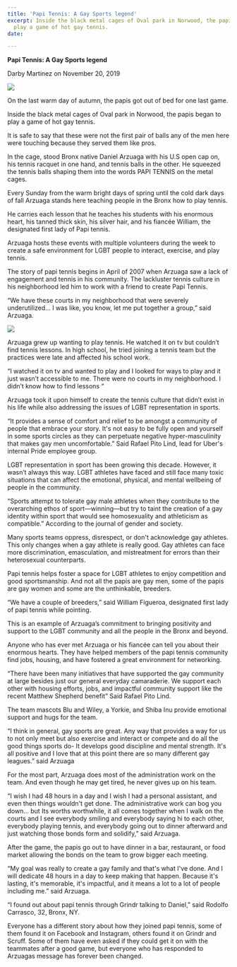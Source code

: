 ```yaml
---
title: 'Papi Tennis: A Gay Sports legend'
excerpt: Inside the black metal cages of Oval park in Norwood, the papis began to
  play a game of hot gay tennis.
date: 

---
```

**Papi Tennis: A Gay Sports legend**

Darby Martinez on November 20, 2019

![](/upload/64260498_10161992898150523_6144612605748051968_n.jpg)

On the last warm day of autumn, the papis got out of bed for one last game.

Inside the black metal cages of Oval park in Norwood, the papis began to play a game of hot gay tennis.

It is safe to say that these were not the first pair of balls any of the men here were touching because they served them like pros.

In the cage, stood Bronx native Daniel Arzuaga with his U.S open cap on, his tennis racquet in one hand, and tennis balls in the other. He squeezed the tennis balls shaping them into the words PAPI TENNIS on the metal cages.

Every Sunday from the warm bright days of spring until the cold dark days of fall Arzuaga stands here teaching people in the Bronx how to play tennis.

He carries each lesson that he teaches his students with his enormous heart, his tanned thick skin, his silver hair, and his fiancée William, the designated first lady of Papi tennis.

Arzuaga hosts these events with multiple volunteers during the week to create a safe environment for LGBT people to interact, exercise, and play tennis.

The story of papi tennis begins in April of 2007 when Arzuaga saw a lack of engagement and tennis in his community. The lackluster tennis culture in his neighborhood led him to work with a friend to create Papi Tennis.

“We have these courts in my neighborhood that were severely underutilized… I was like, you know, let me put together a group,” said Arzuaga.

![](/upload/398386217_fb_img_1569157909941_91803.jpg)

Arzuaga grew up wanting to play tennis. He watched it on tv but couldn’t find tennis lessons. In high school, he tried joining a tennis team but the practices were late and affected his school work.

“I watched it on tv and wanted to play and I looked for ways to play and it just wasn’t accessible to me. There were no courts in my neighborhood. I didn’t know how to find lessons “

Arzuaga took it upon himself to create the tennis culture that didn’t exist in his life while also addressing the issues of LGBT representation in sports.

“It provides a sense of comfort and relief to be amongst a community of people that embrace your story. It's not easy to be fully open and yourself in some sports circles as they can perpetuate negative hyper-masculinity that makes gay men uncomfortable.” Said Rafael Pito Lind, lead for Uber's internal Pride employee group.

LGBT representation in sport has been growing this decade. However, it wasn’t always this way. LGBT athletes have faced and still face many toxic situations that can affect the emotional, physical, and mental wellbeing of people in the community.

“Sports attempt to tolerate gay male athletes when they contribute to the overarching ethos of sport—winning—but try to taint the creation of a gay identity within sport that would see homosexuality and athleticism as compatible.” According to the journal of gender and society.

Many sports teams oppress, disrespect, or don't acknowledge gay athletes. This only changes when a gay athlete is really good. Gay athletes can face more discrimination, emasculation, and mistreatment for errors than their heterosexual counterparts.

Papi tennis helps foster a space for LGBT athletes to enjoy competition and good sportsmanship. And not all the papis are gay men, some of the papis are gay women and some are the unthinkable, breeders.

“We have a couple of breeders,” said William Figueroa, designated first lady of papi tennis while pointing.

This is an example of Arzuaga’s commitment to bringing positivity and support to the LGBT community and all the people in the Bronx and beyond.

Anyone who has ever met Arzuaga or his fiancée can tell you about their enormous hearts. They have helped members of the papi tennis community find jobs, housing, and have fostered a great environment for networking.

“There have been many initiatives that have supported the gay community at large besides just our general everyday camaraderie. We support each other with housing efforts, jobs, and impactful community support like the recent Matthew Shepherd benefit” Said Rafael Pito Lind.

The team mascots Blu and Wiley, a Yorkie, and Shiba Inu provide emotional support and hugs for the team.

“I think in general, gay sports are great. Any way that provides a way for us to not only meet but also exercise and interact or compete and do all the good things sports do- It develops good discipline and mental strength. It's all positive and I love that at this point there are so many different gay leagues.” said Arzuaga

For the most part, Arzuaga does most of the administration work on the team. And even though he may get tired, he never gives up on his team.

“I wish I had 48 hours in a day and I wish I had a personal assistant, and even then things wouldn't get done. The administrative work can bog you down... but Its worths worthwhile, it all comes together when I walk on the courts and I see everybody smiling and everybody saying hi to each other, everybody playing tennis, and everybody going out to dinner afterward and just watching those bonds form and solidify,” said Arzuaga.

After the game, the papis go out to have dinner in a bar, restaurant, or food market allowing the bonds on the team to grow bigger each meeting.

“My goal was really to create a gay family and that's what I've done. And I will dedicate 48 hours in a day to keep making that happen. Because it's lasting, it's memorable, it's impactful, and it means a lot to a lot of people including me.” said Arzuaga.

“I found out about papi tennis through Grindr talking to Daniel,” said Rodolfo Carrasco, 32, Bronx, NY.

Everyone has a different story about how they joined papi tennis, some of them found it on Facebook and Instagram, others found it on Grindr and Scruff. Some of them have even asked if they could get it on with the teammates after a good game, but everyone who has responded to Arzuagas message has forever been changed.